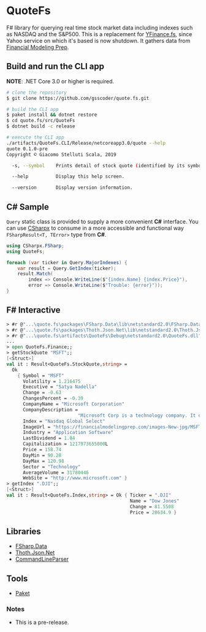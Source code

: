 # QuoteFs

F# library for querying real time stock market data including indexes such as NASDAQ and the S&P500. This is a replacement for [YFinance.fs](https://github.com/gsscoder/yfinance.fs), since Yahoo service on which it's based is now shutdown. It gathers data from [Financial Modeling Prep](https://financialmodelingprep.com/).

## Build and run the CLI app

**NOTE**: .NET Core 3.0 or higher is required.
```sh
# clone the repository
$ git clone https://github.com/gsscoder/quote.fs.git

# build the CLI app
$ paket install && dotnet restore
$ cd quote.fs/src/QuoteFs
$ dotnet build -c release

# execute the CLI app
./artifacts/QuoteFs.CLI/Release/netcoreapp3.0/quote --help
quote 0.1.0-pre
Copyright © Giacomo Stelluti Scala, 2019

  -s, --symbol    Prints detail of stock quote (identified by its symbol)

  --help          Display this help screen.

  --version       Display version information.
```

## C# Sample

`Query` static class is provided to supply a more convenient **C#** interface. You can use [CSharpx](https://github.com/gsscoder/csharpx) to consume in a more accessible and functional way `FSharpResult<T, TError>` type from **C#**.

```csharp
using CSharpx.FSharp;
using QuoteFs;

foreach (var ticker in Query.MajorIndexes) {
    var result = Query.GetIndex(ticker);
    result.Match(
        index => Console.WriteLine($"{index.Name} {index.Price}"),
        error => Console.WriteLine($"Trouble: {error}"));
}
```

## F# Interactive

```fsharp
> #r @"...\quote.fs\packages\FSharp.Data\lib\netstandard2.0\FSharp.Data.dll";;
> #r @"...\quote.fs\packages\Thoth.Json.Net\lib\netstandard2.0\Thoth.Json.Net.dll";;
> #r @"...\quote.fs\artifacts\QuoteFs\Debug\netstandard2.0\QuoteFs.dll";;
...
> open QuoteFs.Finance;;
> getStockQuote "MSFT";;
[<Struct>]
val it : Result<QuoteFs.StockQuote,string> =
  Ok
    { Symbol = "MSFT"
      Volatility = 1.216475
      Executive = "Satya Nadella"
      Change = -0.63
      ChangesPercent = -0.39
      CompanyName = "Microsoft Corporation"
      CompanyDescription =
                          "Microsoft Corp is a technology company. It develop, license, and support a wide range of software products and services. Its business is organized into three segments: Productivity and Business Processes, Intelligent Cloud, and More Personal Computing."
      Index = "Nasdaq Global Select"
      ImageUrl = "https://financialmodelingprep.com/images-New-jpg/MSFT.jpg"
      Industry = "Application Software"
      LastDividend = 1.84
      Capitalization = 1217973655000L
      Price = 158.74
      DayMin = 90.28
      DayMax = 120.98
      Sector = "Technology"
      AverageVolume = 31780446
      WebSite = "http://www.microsoft.com" }
> getIndex ".DJI";;
[<Struct>]
val it : Result<QuoteFs.Index,string> = Ok { Ticker = ".DJI"
                                             Name = "Dow Jones"
                                             Change = 81.5508
                                             Price = 28634.9 }
```

## Libraries

- [FSharp.Data](https://github.com/fsharp/FSharp.Data)
- [Thoth.Json.Net](https://github.com/thoth-org/Thoth.Json)
- [CommandLineParser](https://github.com/commandlineparser/commandline)

## Tools

- [Paket](https://github.com/fsprojects/Paket)

### Notes
- This is a pre-release.
